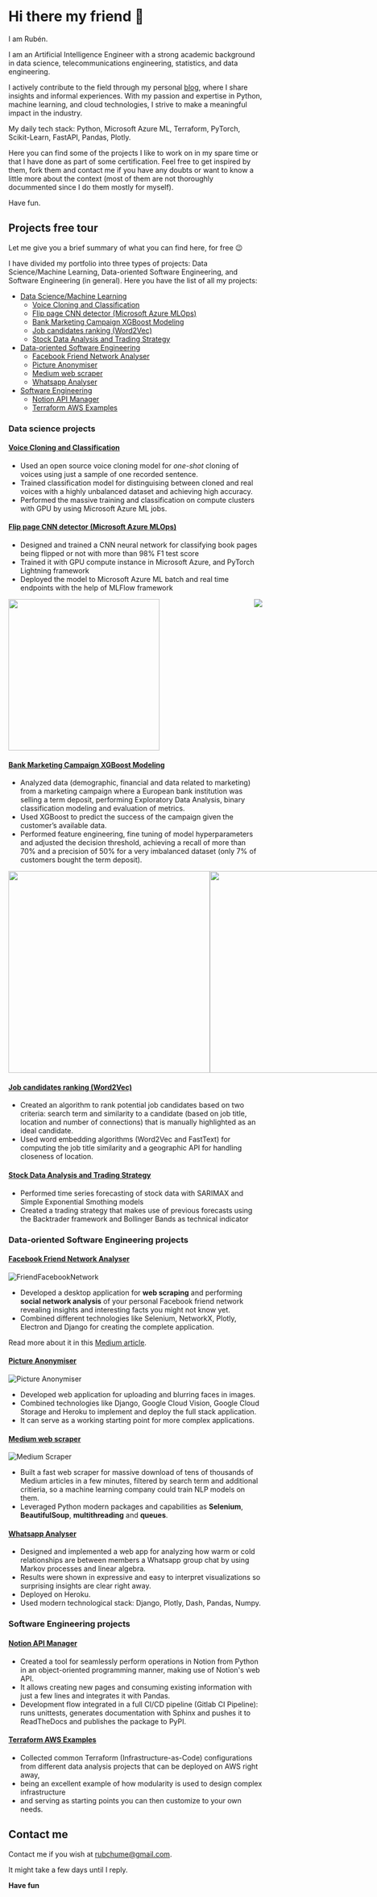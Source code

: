 # Hi there my friend 👋

I am Rubén.

I am an Artificial Intelligence Engineer with a strong academic background in data science, telecommunications engineering, statistics, and data engineering.

I actively contribute to the field through my personal [blog](https://rubchume.medium.com/), where I share insights and informal experiences. With my passion and expertise in Python, machine learning, and cloud technologies, I strive to make a meaningful impact in the industry.

My daily tech stack: Python, Microsoft Azure ML, Terraform, PyTorch, Scikit-Learn, FastAPI, Pandas, Plotly.

Here you can find some of the projects I like to work on in my spare time or that I have done as part of some certification. Feel free to get inspired by them, fork them and contact me if you have any doubts or want to know a little more about the context (most of them are not thoroughly docummented since I do them mostly for myself).

Have fun.

## Projects free tour

Let me give you a brief summary of what you can find here, for free 😉

I have divided my portfolio into three types of projects: Data Science/Machine Learning, Data-oriented Software Engineering, and Software Engineering (in general).
Here you have the list of all my projects:
- [Data Science/Machine Learning](#data-science-projects)
  - [Voice Cloning and Classification](#voice-cloning-and-classification)
  - [Flip page CNN detector (Microsoft Azure MLOps)](#flip-page-cnn-detector-microsoft-azure-mlops)
  - [Bank Marketing Campaign XGBoost Modeling](#bank-marketing-campaign-xgboost-modeling)
  - [Job candidates ranking (Word2Vec)](#job-candidates-ranking-word2vec)
  - [Stock Data Analysis and Trading Strategy](#stock-data-analysis-and-trading-strategy)
- [Data-oriented Software Engineering](#data-oriented-software-engineering-projects)
  - [Facebook Friend Network Analyser](#facebook-friend-network-analyser)
  - [Picture Anonymiser](#picture-anonymiser)
  - [Medium web scraper](#medium-web-scraper)
  - [Whatsapp Analyser](#whatsapp-analyser)
- [Software Engineering](#software-engineering-projects)
  - [Notion API Manager](#notion-api-manager)
  - [Terraform AWS Examples](#terraform-aws-examples)

### Data science projects

#### [Voice Cloning and Classification](https://github.com/rubchume/VoiceCloningFakeAudioDetection)
- Used an open source voice cloning model for *one-shot* cloning of voices using just a sample of one recorded sentence.
- Trained classification model for distinguising between cloned and real voices with a highly unbalanced dataset and achieving high accuracy.
- Performed the massive training and classification on compute clusters with GPU by using Microsoft Azure ML jobs.

#### [Flip page CNN detector (Microsoft Azure MLOps)](https://github.com/rubchume/FlipPageDetectorCNNAzure)
- Designed and trained a CNN neural network for classifying book pages being flipped or not with more than 98% F1 test score
- Trained it with GPU compute instance in Microsoft Azure, and PyTorch Lightning framework
- Deployed the model to Microsoft Azure ML batch and real time endpoints with the help of MLFlow framework
<div style="display: flex; justify-content: space-between;">
<img src="images/flippageexample.jpg" width="300px">
<img src="images/FlipPageDetectorConfusionMatrix.png">
</div>

#### [Bank Marketing Campaign XGBoost Modeling](https://github.com/rubchume/BankMarketingCampaignXGBoostModeling)
- Analyzed data (demographic, financial and data related to marketing) from a marketing campaign where a European bank institution was selling a term deposit, performing Exploratory Data Analysis, binary classification modeling and evaluation of metrics.
- Used XGBoost to predict the success of the campaign given the customer’s available data.
- Performed feature engineering, fine tuning of model hyperparameters and adjusted the decision threshold, achieving a recall of more than 70% and a precision of 50% for a very imbalanced dataset (only 7% of customers bought the term deposit).

<div style="display: flex; justify-content: space-between;">
<img src="images/BankingMarketingROC.png" width="400px">
<img src="images/SHAPanalysis.png" width="400px">
</div>

#### [Job candidates ranking (Word2Vec)](https://github.com/rubchume/JobCandidatesRankingWord2Vec)
- Created an algorithm to rank potential job candidates based on two criteria: search term and similarity to a candidate (based on job title, location and number of connections) that is manually highlighted as an ideal candidate.
- Used word embedding algorithms (Word2Vec and FastText) for computing the job title similarity and a geographic API for handling closeness of location.

#### [Stock Data Analysis and Trading Strategy](https://github.com/rubchume/StockDataAnalysis)
- Performed time series forecasting of stock data with SARIMAX and Simple Exponential Smothing models
- Created a trading strategy that makes use of previous forecasts using the Backtrader framework and Bollinger Bands as technical indicator

### Data-oriented Software Engineering projects

#### [Facebook Friend Network Analyser](https://github.com/rubchume/FacebookFriendNetworkAnalyzer)

![FriendFacebookNetwork](images/friendsnetwork.png)

- Developed a desktop application for **web scraping** and performing **social network analysis** of your personal Facebook friend network revealing insights and interesting facts you might not know yet.
- Combined different technologies like Selenium, NetworkX, Plotly, Electron and Django for creating the complete application.

Read more about it in this [Medium article](https://medium.com/analytics-vidhya/read-your-network-of-friends-in-facebook-by-scraping-with-python-a012adabb713).

#### [Picture Anonymiser](https://github.com/rubchume/PictureAnonymizer)

![Picture Anonymiser](images/picture%20anonymizer.jpeg)

- Developed web application for uploading and blurring faces in images.
- Combined technologies like Django, Google Cloud Vision, Google Cloud Storage and Heroku to implement and deploy the full stack application.
- It can serve as a working starting point for more complex applications.

#### [Medium web scraper](https://github.com/rubchume/MediumScraper)

![Medium Scraper](images/MediumScraper.svg)

- Built a fast web scraper for massive download of tens of thousands of Medium articles in a few minutes, filtered by search term and additional critieria, so a machine learning company could train NLP models on them.
- Leveraged Python modern packages and capabilities as **Selenium**, **BeautifulSoup**, **multithreading** and **queues**.

#### [Whatsapp Analyser](https://github.com/rubchume/WhatsappAnalyzer)

- Designed and implemented a web app for analyzing how warm or cold relationships are between members a Whatsapp group chat by using Markov processes and linear algebra.
- Results were shown in expressive and easy to interpret visualizations so surprising insights are clear right away.
- Deployed on Heroku.
- Used modern technological stack: Django, Plotly, Dash, Pandas, Numpy.

### Software Engineering projects

#### [Notion API Manager](https://github.com/rubchume/NotionApiManager)

- Created a tool for seamlessly perform operations in Notion from Python in an object-oriented programming manner, making use of Notion's web API.
- It allows creating new pages and consuming existing information with just a few lines and integrates it with Pandas.
- Development flow integrated in a full CI/CD pipeline (Gitlab CI Pipeline): runs unittests, generates documentation with Sphinx and pushes it to ReadTheDocs and publishes the package to PyPI.

#### [Terraform AWS Examples](https://github.com/rubchume/TerraformAWSexamples)

- Collected common Terraform (Infrastructure-as-Code) configurations from different data analysis projects that can be deployed on AWS right away,
- being an excellent example of how modularity is used to design complex infrastructure
- and serving as starting points you can then customize to your own needs.

## Contact me
Contact me if you wish at rubchume@gmail.com.

It might take a few days until I reply.

**Have fun**
